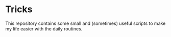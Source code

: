 Tricks
======

This repository contains some small and (sometimes) useful scripts to make my
life easier with the daily routines.
